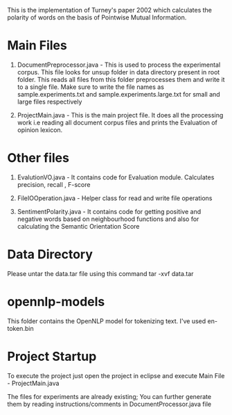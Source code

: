 This is the implementation of Turney's paper 2002 which calculates the polarity of words on the basis of Pointwise Mutual Information.



# Main Files
	

1. DocumentPreprocessor.java - This is used to process the experimental corpus. This file looks for unsup folder in data directory present in root folder. This reads all files from this folder preprocesses them and write it to a single file. Make sure to write the file names as sample.experiments.txt and sample.experiments.large.txt for small and large files respectively
	
2. ProjectMain.java - This is the main project file. It does all the processing work i.e reading all document corpus files and prints the Evaluation of opinion lexicon.
	

# Other files
	
1. EvalutionVO.java - It contains code for Evaluation module. Calculates precision, recall , F-score
	
2. FileIOOperation.java - Helper class for read and write file operations
	
3. SentimentPolarity.java - It contains code for getting positive and negative words based on neighbourhood functions and also for calculating the Semantic Orientation Score
	


# Data Directory

Please untar the data.tar file using this command
tar -xvf data.tar 



# opennlp-models
	
This folder contains the OpenNLP model for tokenizing text. I've used en-token.bin
	


# Project Startup
	
To execute the project just open the project in eclipse and execute Main File - ProjectMain.java 
	
The files for experiments are already existing; 
You can further generate them by reading instructions/comments in DocumentProcessor.java file
	
	
